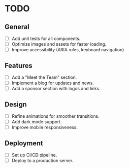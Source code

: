 # TODO

## General

- [ ] Add unit tests for all components.
- [ ] Optimize images and assets for faster loading.
- [ ] Improve accessibility (ARIA roles, keyboard navigation).

## Features

- [ ] Add a "Meet the Team" section.
- [ ] Implement a blog for updates and news.
- [ ] Add a sponsor section with logos and links.

## Design

- [ ] Refine animations for smoother transitions.
- [ ] Add dark mode support.
- [ ] Improve mobile responsiveness.

## Deployment

- [ ] Set up CI/CD pipeline.
- [ ] Deploy to a production server.
